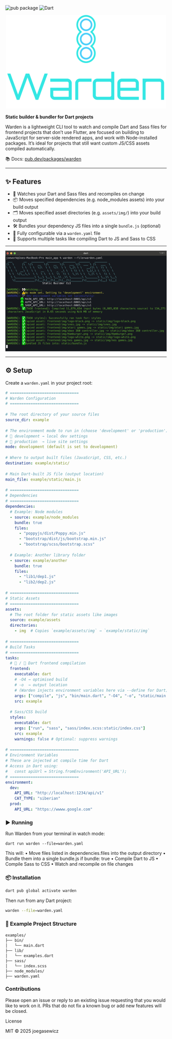 ![pub package](https://img.shields.io/pub/v/warden.svg)
![Dart](https://img.shields.io/badge/Dart-3.7%2B-blue)
<div align="center">
	<img src="example/logo.png" alt="Warden" width="500"/>
</div>

**Static builder & bundler for Dart projects**

Warden is a lightweight CLI tool to watch and compile Dart and Sass files for frontend projects that don’t use Flutter, are focused on building to JavaScript for server-side rendered apps, and work with Node-installed packages. It’s ideal for projects that still want custom JS/CSS assets compiled automatically.

📚 Docs: [pub.dev/packages/warden](https://pub.dev/packages/warden)

---

## ✨ Features

- 🔁 Watches your Dart and Sass files and recompiles on change  
- 📦 Moves specified dependencies (e.g. node_modules assets) into your build output 
- 🗂️ Moves specified asset directories (e.g. `assets/img/`) into your build output 
- 🛠️ Bundles your dependency JS files into a single `bundle.js` (optional)  
- 🧱 Fully configurable via a `warden.yaml` file  
- 🎯 Supports multiple tasks like compiling Dart to JS and Sass to CSS

---

![Screenshot](example/screen5.png)

---

## ⚙️ Setup

Create a `warden.yaml` in your project root:

```yaml
# ==============================
# Warden Configuration
# ==============================

# The root directory of your source files
source_dir: example

# The environment mode to run in (choose 'development' or 'production')
# 🧪 development → local dev settings
# 🚀 production  → live site settings
mode: development (default is set to development)

# Where to output built files (JavaScript, CSS, etc.)
destination: example/static/

# Main Dart-built JS file (output location)
main_file: example/static/main.js

# ==============================
# Dependencies
# ==============================
dependencies:
  # Example: Node modules
  - source: example/node_modules
    bundle: true
    files:
      - "poppyjs/dist/Poppy.min.js"
      - "bootstrap/dist/js/bootstrap.min.js"
      - "bootstrap/scss/bootstrap.scss"

  # Example: Another library folder
  - source: example/another
    bundle: true
    files:
      - "lib1/dep1.js"
      - "lib2/dep2.js"

# ==============================
# Static Assets
# ==============================
assets:
  # The root folder for static assets like images
  source: example/assets
  directories:
    - img  # Copies `example/assets/img` → `example/static/img`

# ==============================
# Build Tasks
# ==============================
tasks:
  # 🧪 / 🚀 Dart frontend compilation
  frontend:
    executable: dart
    # -O4 → optimised build
    # -o  → output location
    # (Warden injects environment variables here via --define for Dart)
    args: ["compile", "js", "bin/main.dart", "-O4", "-o", "static/main.js"]
    src: example

  # Sass/CSS build
  styles:
    executable: dart
    args: ["run", "sass", "sass/index.scss:static/index.css"]
    src: example
    warnings: false # Optional: suppress warnings

# ==============================
# Environment Variables
# These are injected at compile time for Dart
# Access in Dart using:
#   const apiUrl = String.fromEnvironment('API_URL');
# ==============================
environment:
  dev:
    API_URL: "http://localhost:1234/api/v1"
    CAT_TYPE: "siberian"
  prod:
    API_URL: "https://wwww.google.com"

```

### ▶️ Running
Run Warden from your terminal in watch mode:
```
dart run warden --file=warden.yaml
```
This will:
	•	Move files listed in dependencies.files into the output directory
	•	Bundle them into a single bundle.js if bundle: true
	•	Compile Dart to JS
	•	Compile Sass to CSS
	•	Watch and recompile on file changes

### 📦 Installation

```bash
dart pub global activate warden
```
Then run from any Dart project:
```bash
warden --file=warden.yaml
```

### 🧪 Example Project Structure
```
examples/
├── bin/
│   └── main.dart
├── lib/
│   └── examples.dart
├── sass/
│   └── index.scss
├── node_modules/
├── warden.yaml
```

### Contributions
Please open an issue or reply to an existing issue requesting that you would like
to work on it. PRs that do not fix a known bug or add new features will be closed.

License

MIT © 2025 joegasewicz